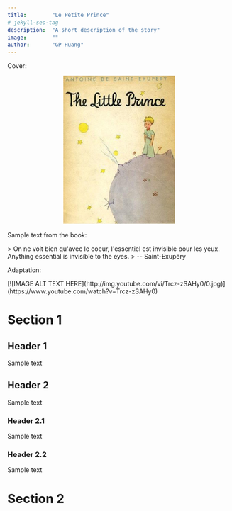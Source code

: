 ```yaml
---
title:        "Le Petite Prince"
# jekyll-seo-tag
description:  "A short description of the story"
image:        ""
author:       "GP Huang"
---
```

<p class="lead">Cover:</p>
<div style="text-align:center;"><img src="/assets/little_prince_front.png"  width="50%"></div>

<p class="lead">Sample text from the book:</p>
> On ne voit bien qu'avec le coeur, l'essentiel est invisible pour les yeux. Anything essential is invisible to the eyes.
> -- Saint-Exupéry

<p class="lead">Adaptation:</p>
[![IMAGE ALT TEXT HERE](http://img.youtube.com/vi/Trcz-zSAHy0/0.jpg)](https://www.youtube.com/watch?v=Trcz-zSAHy0)

[//]: # "comments"

# Section 1

## Header 1
Sample text

## Header 2
Sample text

### Header 2.1
Sample text

### Header 2.2
Sample text

# Section 2